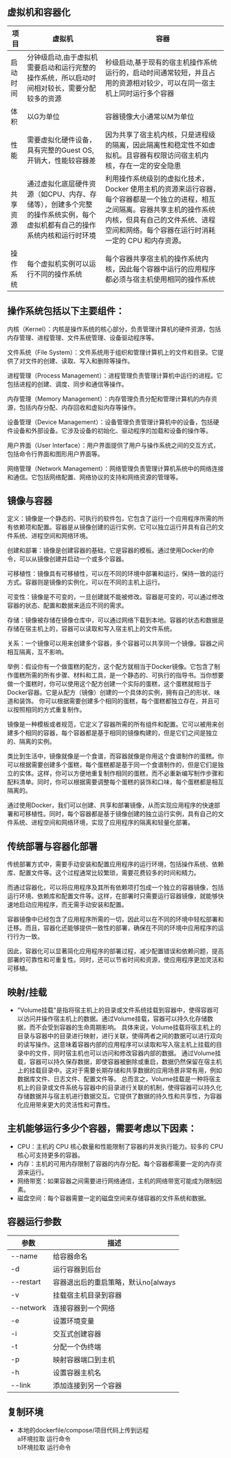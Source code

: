 ## 虚拟机和容器化

|项目 | 虚拟机 | 容器 |
| ------ | ------ | ------ |
| 启动时间 | 分钟级启动,由于虚拟机需要启动和运行完整的操作系统，所以启动时间相对较长，需要分配较多的资源| 秒级启动,基于现有的宿主机操作系统运行的，启动时间通常较短，并且占用的资源相对较少，可以在同一宿主机上同时运行多个容器|
| 体积 | 以G为单位 | 容器镜像大小通常以M为单位 |
|性能| 需要虚拟化硬件设备，具有完整的Guest OS,开销大，性能较容器差|因为共享了宿主机内核，只是进程级的隔离，因此隔离性和稳定性不如虚拟机。且容器有权限访问宿主机内核，存在一定的安全隐患|
| 共享资源 | 通过虚拟化底层硬件资源（如CPU、内存、存储等），创建多个完整的操作系统实例，每个虚拟机都有自己的操作系统内核和运行时环境 |利用操作系统级别的虚拟化技术，Docker 使用主机的资源来运行容器，每个容器都是一个独立的进程，相互之间隔离。容器共享主机的操作系统内核，但具有自己的文件系统、进程空间和网络。每个容器在运行时消耗一定的 CPU 和内存资源。|
| 操作系统 | 每个虚拟机实例可以运行不同的操作系统 |每个容器共享宿主机的操作系统内核，因此每个容器中运行的应用程序都必须与宿主机使用相同的操作系统 |



## 操作系统包括以下主要组件：

内核（Kernel）：内核是操作系统的核心部分，负责管理计算机的硬件资源，包括内存管理、进程管理、文件系统管理、设备驱动程序等。

文件系统（File System）：文件系统用于组织和管理计算机上的文件和目录。它提供了对文件的创建、读取、写入和删除等操作。

进程管理（Process Management）：进程管理负责管理计算机中运行的进程。它包括进程的创建、调度、同步和通信等操作。

内存管理（Memory Management）：内存管理负责分配和管理计算机的内存资源，包括内存分配、内存回收和虚拟内存等操作。

设备管理（Device Management）：设备管理负责管理计算机中的设备，包括硬件设备和外部设备。它涉及设备的初始化、驱动程序的加载和设备的操作等。

用户界面（User Interface）：用户界面提供了用户与操作系统之间的交互方式，包括命令行界面和图形用户界面等。

网络管理（Network Management）：网络管理负责管理计算机系统中的网络连接和通信。它包括网络配置、网络协议的支持和网络资源的管理等。


## 镜像与容器
定义：镜像是一个静态的、可执行的软件包，它包含了运行一个应用程序所需的所有依赖项和配置。容器是从镜像创建的运行实例，它可以独立运行并具有自己的文件系统、进程空间和网络环境。

创建和部署：镜像是创建容器的基础，它是容器的模板。通过使用Docker的命令，可以从镜像创建并启动一个或多个容器。

可移植性：镜像具有可移植性，可以在不同的环境中部署和运行，保持一致的运行方式。容器则是镜像的实例化，可以在不同的主机上运行。

可变性：镜像是不可变的，一旦创建就不能被修改。容器是可变的，可以通过修改容器的状态、配置和数据来适应不同的需求。

存储：镜像被存储在镜像仓库中，可以通过网络下载到本地。容器的状态和数据是存储在宿主机上的，容器可以读取和写入宿主机上的文件系统。

关系：一个镜像可以用来创建多个容器，多个容器可以共享同一个镜像。容器之间相互隔离，互不影响。

举例：假设你有一个做蛋糕的配方，这个配方就相当于Docker镜像。它包含了制作蛋糕所需的所有步骤、材料和工具，是一个静态的、可执行的指导书。当你想要做一个蛋糕时，你可以使用这个配方创建一个实际的蛋糕，这个蛋糕就相当于Docker容器。它是从配方（镜像）创建的一个具体的实例，拥有自己的形状、味道和装饰。
你可以根据需要创建多个相同的蛋糕，每个蛋糕都独立存在，并且可以按照相同的方式重复制作。

镜像是一种模板或者规范，它定义了容器所需的所有组件和配置。它可以被用来创建多个相同的容器，每个容器都是基于相同的镜像构建的，但是它们之间是独立的、隔离的实例。

类比到生活中，镜像就像是一个食谱，而容器就像是你用这个食谱制作的蛋糕。你可以根据需要创建多个蛋糕，每个蛋糕都是基于同一个食谱制作的，但是它们是独立的实体。这样，你可以方便地重复制作相同的蛋糕，而不必重新编写制作步骤和配料清单。同时，你可以根据需要调整每个蛋糕的装饰和口味，每个蛋糕都是相互隔离的。

通过使用Docker，我们可以创建、共享和部署镜像，从而实现应用程序的快速部署和可移植性。同时，每个容器都是基于镜像创建的独立运行实例，具有自己的文件系统、进程空间和网络环境，实现了应用程序的隔离和轻量化部署。


## 传统部署与容器化部署
传统部署方式中，需要手动安装和配置应用程序的运行环境，包括操作系统、依赖库、配置文件等。这个过程通常比较繁琐，需要花费较多的时间和精力。

而通过容器化，可以将应用程序及其所有依赖项打包成一个独立的容器镜像，包括运行环境、依赖库和配置文件等。这样，在部署时只需要运行容器镜像，就能够快速地启动应用程序，而无需手动安装和配置。

容器镜像中已经包含了应用程序所需的一切，因此可以在不同的环境中轻松部署和迁移。而且，容器化还能够提供一致性的部署，确保在不同的环境中应用程序的运行行为一致。

因此，容器化可以显著简化应用程序的部署过程，减少配置错误和依赖问题，提高部署的可靠性和可重复性。同时，还可以节省时间和资源，使应用程序更加灵活和可移植。


## 映射/挂载
- "Volume挂载"是指将宿主机上的目录或文件系统挂载到容器中，使得容器可以访问并操作宿主机上的数据。通过Volume挂载，容器可以持久化存储数据，而不会受到容器的生命周期影响。
具体来说，Volume挂载将宿主机上的目录与容器中的目录进行映射，进行关联，使得两者之间的数据可以进行双向的读写操作。这意味着容器内部的应用程序可以读取和写入宿主机上挂载的目录中的文件，同时宿主机也可以访问和修改容器内部的数据。
通过Volume挂载，容器可以持久保存数据，即使容器被删除或重启，数据仍然保留在宿主机上的挂载目录中。这对于需要长期存储和共享数据的应用场景非常有用，例如数据库文件、日志文件、配置文件等。
总而言之，Volume挂载是一种将宿主机上的目录或文件系统与容器中的目录进行关联的机制，使得容器可以持久化存储数据并与宿主机进行数据交互。它提供了数据的持久性和共享性，为容器化应用带来更大的灵活性和可靠性。


## 主机能够运行多少个容器，需要考虑以下因素：
- CPU：主机的 CPU 核心数量和性能限制了容器的并发执行能力。较多的 CPU 核心可支持更多的容器。
- 内存：主机的可用内存限制了容器的内存分配。每个容器都需要一定的内存资源来运行。
- 网络带宽：如果容器之间需要进行网络通信，主机的网络带宽可能成为限制因素。
- 磁盘空间：每个容器需要一定的磁盘空间来存储容器的文件系统和数据。

## 容器运行参数
|参数   |     描述|
|------|------|
|--name	|给容器命名|
|-d	|运行容器到后台|
|--restart	|容器退出后的重启策略，默认no[always|failure]|
|-v	|挂载宿主机目录到容器|
|--network	|连接容器到一个网络|
|-e	|设置环境变量|
|-i	|交互式创建容器|
|-t	|分配一个伪终端|
|-p	|映射容器端口到主机|
|-h	|设置容器主机名|
|--link	|添加连接到另一个容器|



## 复制环境
- 本地的dockerfile/compose/项目代码上传到远程  
 a环境拉取 运行命令  
 b环境拉取 运行命令












